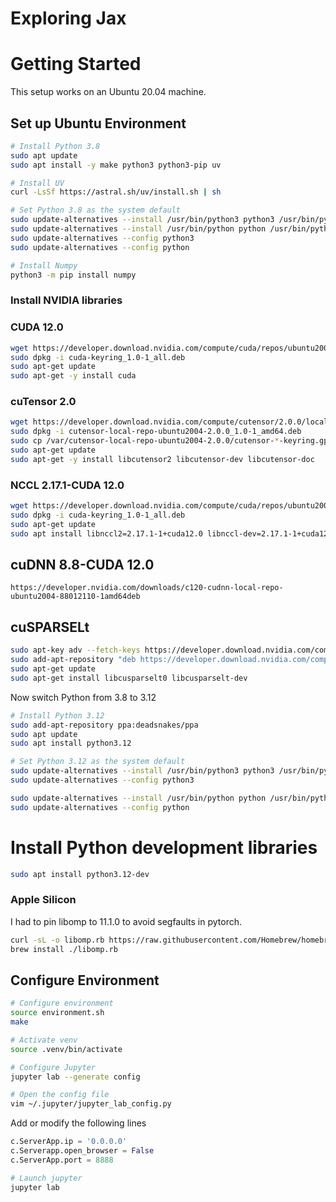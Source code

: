 # Exploring Jax

# Getting Started

This setup works on an Ubuntu 20.04 machine. 

## Set up Ubuntu Environment 

```sh
# Install Python 3.8
sudo apt update
sudo apt install -y make python3 python3-pip uv

# Install UV
curl -LsSf https://astral.sh/uv/install.sh | sh

# Set Python 3.8 as the system default
sudo update-alternatives --install /usr/bin/python3 python3 /usr/bin/python3.8 1
sudo update-alternatives --install /usr/bin/python python /usr/bin/python3.8 1
sudo update-alternatives --config python3
sudo update-alternatives --config python

# Install Numpy
python3 -m pip install numpy
```

### Install NVIDIA libraries

### CUDA 12.0

```sh
wget https://developer.download.nvidia.com/compute/cuda/repos/ubuntu2004/x86_64/cuda-keyring_1.0-1_all.deb
sudo dpkg -i cuda-keyring_1.0-1_all.deb
sudo apt-get update
sudo apt-get -y install cuda
```

### cuTensor 2.0

```sh
wget https://developer.download.nvidia.com/compute/cutensor/2.0.0/local_installers/cutensor-local-repo-ubuntu2004-2.0.0_1.0-1_amd64.deb
sudo dpkg -i cutensor-local-repo-ubuntu2004-2.0.0_1.0-1_amd64.deb
sudo cp /var/cutensor-local-repo-ubuntu2004-2.0.0/cutensor-*-keyring.gpg /usr/share/keyrings/
sudo apt-get update
sudo apt-get -y install libcutensor2 libcutensor-dev libcutensor-doc
```

###  NCCL 2.17.1-CUDA 12.0

```sh
wget https://developer.download.nvidia.com/compute/cuda/repos/ubuntu2004/x86_64/cuda-keyring_1.0-1_all.deb
sudo dpkg -i cuda-keyring_1.0-1_all.deb
sudo apt-get update
sudo apt install libnccl2=2.17.1-1+cuda12.0 libnccl-dev=2.17.1-1+cuda12.0
```

## cuDNN 8.8-CUDA 12.0

```
https://developer.nvidia.com/downloads/c120-cudnn-local-repo-ubuntu2004-88012110-1amd64deb
```

## cuSPARSELt

```sh
sudo apt-key adv --fetch-keys https://developer.download.nvidia.com/compute/cuda/repos/ubuntu2004/x86_64/7fa2af80.pub
sudo add-apt-repository "deb https://developer.download.nvidia.com/compute/cuda/repos/ubuntu2004/x86_64/ /"
sudo apt-get update
sudo apt-get install libcusparselt0 libcusparselt-dev
```

Now switch Python from 3.8 to 3.12


```sh
# Install Python 3.12
sudo add-apt-repository ppa:deadsnakes/ppa
sudo apt update
sudo apt install python3.12

# Set Python 3.12 as the system default
sudo update-alternatives --install /usr/bin/python3 python3 /usr/bin/python3.12 1
sudo update-alternatives --config python3

sudo update-alternatives --install /usr/bin/python python /usr/bin/python3.12 1
sudo update-alternatives --config python
```

# Install Python development libraries
```sh
sudo apt install python3.12-dev
```

### Apple Silicon

I had to pin libomp to 11.1.0 to avoid segfaults in pytorch.

```bash
curl -sL -o libomp.rb https://raw.githubusercontent.com/Homebrew/homebrew-core/fb8323f2b170bd4ae97e1bac9bf3e2983af3fdb0/Formula/libomp.rb
brew install ./libomp.rb
```

## Configure Environment

```bash
# Configure environment
source environment.sh
make

# Activate venv
source .venv/bin/activate

# Configure Jupyter 
jupyter lab --generate config

# Open the config file 
vim ~/.jupyter/jupyter_lab_config.py
```
Add or modify the following lines 

```py
c.ServerApp.ip = '0.0.0.0'
c.Serverapp.open_browser = False
c.ServerApp.port = 8888
```

```sh
# Launch jupyter
jupyter lab
```
